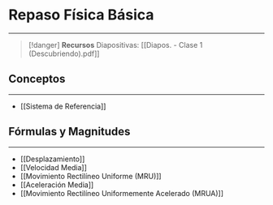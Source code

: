 # Repaso Física Básica
***
> [!danger]  **Recursos**
> Diapositivas: [[Diapos. - Clase 1 (Descubriendo).pdf]]
## Conceptos
***
- [[Sistema de Referencia]]



## Fórmulas y Magnitudes
***
- [[Desplazamiento]]
- [[Velocidad Media]]
- [[Movimiento Rectilíneo Uniforme (MRU)]]
- [[Aceleración Media]]
- [[Movimiento Rectilíneo Uniformemente Acelerado (MRUA)]]